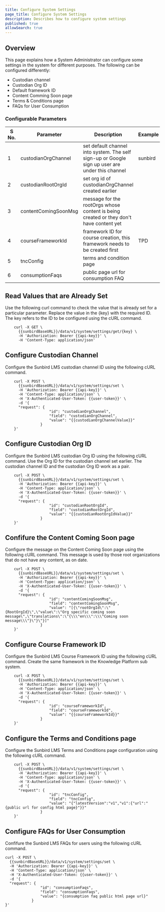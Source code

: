 ```yaml
---
title: Configure System Settings
page_title: Configure System Settings
description: Describes how to configure system settings
published: true
allowSearch: true
---
```


## Overview

This page explains how a System Administrator can configure some settings in the system for different purposes. The following can be configured differently:

 * Custodian channel 
 * Custodian Org ID 
 * Default framework ID
 * Content Comming Soon page 
 * Terms & Conditions page
 * FAQs for User Consumption 
 
 ### Configurable Parameters  
|S No.| Parameter | Description | Example|
|----|-----------|-------------|---------|
|1 | custodianOrgChannel| set default channel into system. The self sign-up or Google sign up user are under this channel | sunbird|
|2 | custodianRootOrgId | set org id of custodianOrgChannel created earlier |  |
|3 | contentComingSoonMsg| message for the rootOrgs whose content is being created or they don't have content yet |  |
|4 | courseFrameworkId | framework ID for course creation, this framework needs to be created first | TPD |
|5 | tncConfig | terms and condition page | |
|6 | consumptionFaqs | public page url for consumption FAQ | |

## Read Values that are Already Set

Use the following curl command to check the value that is already set for a particular parameter. Replace the value in the {key} with the required ID. The key refers to the ID to be configured using the cURL command.

```
    curl -X GET \
      {{sunbirdBaseURL}}/data/v1/system/settings/get/{key} \
      -H 'Authorization: Bearer {{api-key}}' \
      -H 'Content-Type: application/json'
```

## Configure Custodian Channel 

Configure the Sunbird LMS custodian channel ID using the following cURL command.

```
    curl -X POST \
      {{sunbirdBaseURL}}/data/v1/system/settings/set \
      -H 'Authorization: Bearer {{api-key}}' \
      -H 'Content-Type: application/json' \
      -H 'X-Authenticated-User-Token: {{user-token}}' \
      -d '{
      "request": {
                    "id": "custodianOrgChannel",
                    "field": "custodianOrgChannel",
                    "value": "{{custodianOrgChannelValue}}"
                }
    }'
```

## Configure Custodian Org ID

Configure the Sunbird LMS custodian Org ID using the following cURL command. Use the Org ID for the custodian channel set earlier. The custodian channel ID and the custodian Org ID work as a pair.

```
    curl -X POST \
      {{sunbirdBaseURL}}/data/v1/system/settings/set \
      -H 'Authorization: Bearer {{api-key}}' \
      -H 'Content-Type: application/json' \
      -H 'X-Authenticated-User-Token: {{user-token}}' \
      -d '{
      "request": {
                    "id": "custodianRootOrgId",
                    "field": "custodianRootOrgId",
                    "value": "{{custodianRootOrgIdValue}}"
                }
    }'
```

## Confifure the Content Coming Soon page

Configure the message on the Content Coming Soon page using the following cURL command. This message is used by those root organizations that do not have any content, as on date.

```
    curl -X POST \
      {{sunbirdBaseURL}}/data/v1/system/settings/set \
      -H 'Authorization: Bearer {{api-key}}' \
      -H 'Content-Type: application/json' \
      -H 'X-Authenticated-User-Token: {{user-token}}' \
      -d '{
      "request": {
                    "id": "contentComingSoonMsg",
                    "field": "contentComingSoonMsg",
                    "value": "[{\"rootOrgId\":\"{RootOrgId}\",\"value\":\"Org specific coming soon message\",\"translations\":\"{\\\"en\\\":\\\"Coming soon message\\\"}\"}\"}]"
                }
    }'
```

## Configure Course Framework ID 

Configure the Sunbird LMS Course Framework ID using the following cURL command. Create the same framework in the Knowledge Platform sub system.

```
    curl -X POST \
      {{sunbirdBaseURL}}/data/v1/system/settings/set \
      -H 'Authorization: Bearer {{api-key}}' \
      -H 'Content-Type: application/json' \
      -H 'X-Authenticated-User-Token: {{user-token}}' \
      -d '{
      "request": {
                    "id": "courseFrameworkId",
                    "field": "courseFrameworkId",
                    "value": "{{courseFrameworkId}}"
                }
    }'
```

## Configure the Terms and Conditions page

Configure the Sunbird LMS Terms and Conditions page configuration using the following cURL command.

```
    curl -X POST \
      {{sunbirdBaseURL}}/data/v1/system/settings/set \
      -H 'Authorization: Bearer {{api-key}}' \
      -H 'Content-Type: application/json' \
      -H 'X-Authenticated-User-Token: {{user-token}}' \
      -d '{
      "request": {
                    "id": "tncConfig",
                    "field": "tncConfig",
                    "value": "{"latestVersion":"v1","v1":{"url":"{public url for config html page}"}}"
                }
    }'
```

## Configure FAQs for User Consumption

Confifure the Sunbird LMS FAQs for users using the following cURL command.


    curl -X POST \
      {{sunbirdBaseURL}}/data/v1/system/settings/set \
      -H 'Authorization: Bearer {{api-key}}' \
      -H 'Content-Type: application/json' \
      -H 'X-Authenticated-User-Token: {{user-token}}' \
      -d '{
      "request": {
                    "id": "consumptionFaqs",
                    "field": "consumptionFaqs",
                    "value": "{consumption faq public html page url}"
                }
    }'




